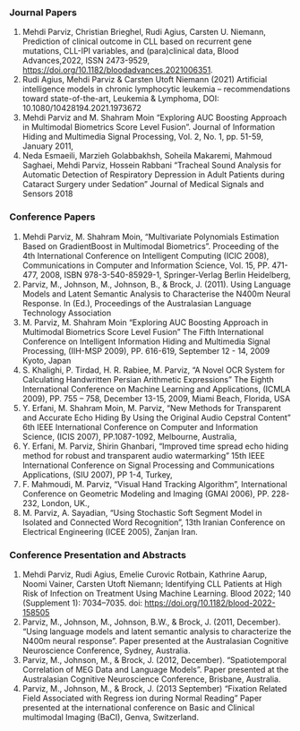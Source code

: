 <!-- layout: page
title: "Publications"
permalink: /publications/
-->
###	Journal Papers
1. Mehdi Parviz, Christian Brieghel, Rudi Agius, Carsten U. Niemann, Prediction of clinical outcome in CLL based on recurrent gene mutations, CLL-IPI variables, and (para)clinical data, Blood Advances,2022, ISSN 2473-9529, https://doi.org/10.1182/bloodadvances.2021006351.
2. Rudi Agius, Mehdi Parviz & Carsten Utoft Niemann (2021) Artificial intelligence models in chronic lymphocytic leukemia – recommendations toward state-of-the-art, Leukemia & Lymphoma, DOI: 10.1080/10428194.2021.1973672 
3. Mehdi Parviz and M. Shahram Moin “Exploring AUC Boosting Approach in Multimodal Biometrics Score Level Fusion”. Journal of Information Hiding and Multimedia Signal Processing, Vol. 2, No. 1, pp. 51-59, January 2011, 
4. Neda Esmaeili, Marzieh Golabbakhsh, Soheila Makaremi, Mahmoud Saghaei, Mehdi Parviz, Hossein Rabbani “Tracheal Sound Analysis for Automatic Detection of Respiratory Depression in Adult Patients during Cataract Surgery under Sedation” Journal of Medical Signals and Sensors 2018

###	Conference Papers
1.	Mehdi Parviz, M. Shahram Moin, “Multivariate Polynomials Estimation Based on GradientBoost in Multimodal Biometrics”. Proceeding of the 4th International Conference on Intelligent Computing (ICIC 2008), Communications in Computer and Information Science, Vol. 15, PP. 471-477, 2008, ISBN 978-3-540-85929-1, Springer-Verlag Berlin Heidelberg, 
2.	 Parviz, M., Johnson, M., Johnson, B., & Brock, J. (2011). Using Language Models and Latent Semantic Analysis to Characterise the N400m Neural Response. In (Ed.), Proceedings of the Australasian Language Technology Association
3.	 M. Parviz, M. Shahram Moin “Exploring AUC Boosting Approach in Multimodal Biometrics Score Level Fusion” The Fifth International Conference on Intelligent Information Hiding and Multimedia Signal Processing, (IIH-MSP 2009), PP. 616-619, September 12 - 14, 2009   Kyoto, Japan
4.	 S. Khalighi, P. Tirdad, H. R. Rabiee, M. Parviz, “A Novel OCR System for Calculating Handwritten Persian Arithmetic Expressions” The Eighth International Conference on Machine Learning and Applications, (ICMLA 2009), PP. 755 – 758, December   13-15, 2009, Miami Beach, Florida, USA
5.	 Y. Erfani, M. Shahram Moin, M. Parviz, “New Methods for Transparent and Accurate Echo Hiding By Using the Original Audio Cepstral Content” 6th IEEE International Conference on Computer and Information Science, (ICIS 2007), PP.1087-1092, Melbourne, Australia,
6.	 Y. Erfani, M. Parviz, Shirin Ghanbari, “Improved time spread echo hiding method for robust and transparent audio watermarking” 15th IEEE International Conference on Signal Processing and Communications Applications, (SIU 2007), PP 1-4, Turkey,
7.	 F. Mahmoudi, M. Parviz, “Visual Hand Tracking Algorithm”, International Conference on Geometric Modeling and Imaging (GMAI 2006), PP. 228-232, London, UK.,
8.	 M. Parviz, A. Sayadian, “Using Stochastic Soft Segment Model in Isolated and Connected Word Recognition”, 13th Iranian Conference on Electrical Engineering (ICEE 2005), Zanjan Iran.

###	Conference Presentation and Abstracts
1.	Mehdi Parviz, Rudi Agius, Emelie Curovic Rotbain, Kathrine Aarup, Noomi Vainer, Carsten Utoft Niemann; Identifying CLL Patients at High Risk of Infection on Treatment Using Machine Learning. Blood 2022; 140 (Supplement 1): 7034–7035. doi: https://doi.org/10.1182/blood-2022-158505
2.	Parviz, M., Johnson, M., Johnson, B.W., & Brock, J. (2011, December). “Using language models and latent semantic analysis to characterize the N400m neural response”. Paper presented at the Australasian Cognitive Neuroscience Conference, Sydney, Australia.
3.	Parviz, M., Johnson, M., & Brock, J. (2012, December). “Spatiotemporal Correlation of MEG Data and Language Models”. Paper presented at the Australasian Cognitive Neuroscience Conference, Brisbane, Australia.
4.	Parviz, M., Johnson, M., & Brock, J. (2013 September) “Fixation Related Field Associated with Regress ion during Normal Reading” Paper presented at the international conference on Basic and Clinical multimodal Imaging (BaCI), Genva, Switzerland.

